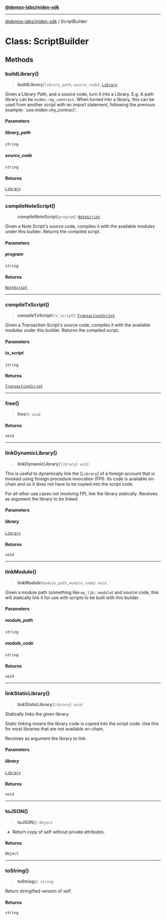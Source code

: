 [**@demox-labs/miden-sdk**](../README.md)

***

[@demox-labs/miden-sdk](../README.md) / ScriptBuilder

# Class: ScriptBuilder

## Methods

### buildLibrary()

> **buildLibrary**(`library_path`, `source_code`): [`Library`](Library.md)

Given a Library Path, and a source code, turn it into a Library.
E.g. A path library can be `miden::my_contract`. When turned into a library,
this can be used from another script with an import statement, following the
previous example: `use.miden::my_contract'.

#### Parameters

##### library\_path

`string`

##### source\_code

`string`

#### Returns

[`Library`](Library.md)

***

### compileNoteScript()

> **compileNoteScript**(`program`): [`NoteScript`](NoteScript.md)

Given a Note Script's source code, compiles it with the available
modules under this builder. Returns the compiled script.

#### Parameters

##### program

`string`

#### Returns

[`NoteScript`](NoteScript.md)

***

### compileTxScript()

> **compileTxScript**(`tx_script`): [`TransactionScript`](TransactionScript.md)

Given a Transaction Script's source code, compiles it with the available
modules under this builder. Returns the compiled script.

#### Parameters

##### tx\_script

`string`

#### Returns

[`TransactionScript`](TransactionScript.md)

***

### free()

> **free**(): `void`

#### Returns

`void`

***

### linkDynamicLibrary()

> **linkDynamicLibrary**(`library`): `void`

This is useful to dynamically link the [`Library`] of a foreign account
that is invoked using foreign procedure invocation (FPI). Its code is available
on-chain and so it does not have to be copied into the script code.

For all other use cases not involving FPI, link the library statically.
Receives as argument the library to be linked.

#### Parameters

##### library

[`Library`](Library.md)

#### Returns

`void`

***

### linkModule()

> **linkModule**(`module_path`, `module_code`): `void`

Given a module path (something like `my_lib::module`) and source code, this will
statically link it for use with scripts to be built with this builder.

#### Parameters

##### module\_path

`string`

##### module\_code

`string`

#### Returns

`void`

***

### linkStaticLibrary()

> **linkStaticLibrary**(`library`): `void`

Statically links the given library.

Static linking means the library code is copied into the script code.
Use this for most libraries that are not available on-chain.

Receives as argument the library to link.

#### Parameters

##### library

[`Library`](Library.md)

#### Returns

`void`

***

### toJSON()

> **toJSON**(): `Object`

* Return copy of self without private attributes.

#### Returns

`Object`

***

### toString()

> **toString**(): `string`

Return stringified version of self.

#### Returns

`string`
